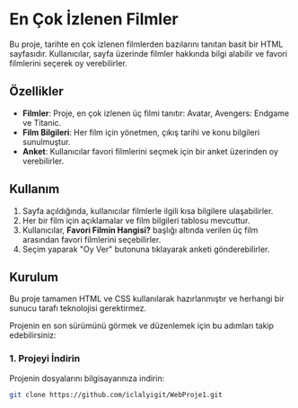 # En Çok İzlenen Filmler

Bu proje, tarihte en çok izlenen filmlerden bazılarını tanıtan basit bir HTML sayfasıdır. Kullanıcılar, sayfa üzerinde filmler hakkında bilgi alabilir ve favori filmlerini seçerek oy verebilirler.

## Özellikler

- **Filmler**: Proje, en çok izlenen üç filmi tanıtır: Avatar, Avengers: Endgame ve Titanic.
- **Film Bilgileri**: Her film için yönetmen, çıkış tarihi ve konu bilgileri sunulmuştur.
- **Anket**: Kullanıcılar favori filmlerini seçmek için bir anket üzerinden oy verebilirler.

## Kullanım

1. Sayfa açıldığında, kullanıcılar filmlerle ilgili kısa bilgilere ulaşabilirler.
2. Her bir film için açıklamalar ve film bilgileri tablosu mevcuttur.
3. Kullanıcılar, **Favori Filmin Hangisi?** başlığı altında verilen üç film arasından favori filmlerini seçebilirler.
4. Seçim yaparak "Oy Ver" butonuna tıklayarak anketi gönderebilirler.

## Kurulum

Bu proje tamamen HTML ve CSS kullanılarak hazırlanmıştır ve herhangi bir sunucu tarafı teknolojisi gerektirmez.

Projenin en son sürümünü görmek ve düzenlemek için bu adımları takip edebilirsiniz:

### 1. Projeyi İndirin

Projenin dosyalarını bilgisayarınıza indirin:

```bash
git clone https://github.com/iclalyigit/WebProje1.git

